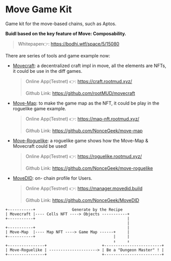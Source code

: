 # Move Game Kit

Game kit for the move-based chains, such as Aptos.

**Buidl based on the key feature of Move: Composability.**

> Whitepaper👉: https://bodhi.wtf/space/5/15080

There are series of tools and game example now:

* [Movecraft](https://github.com/rootMUD/movecraft): a decentralized craft impl in move, all the elements are NFTs, it could be use in the diff games.

  > Online App(Testnet) 👉: https://craft.rootmud.xyz/
  > 
  > Github Link: https://github.com/rootMUD/movecraft

* [Move-Map](https://github.com/NonceGeek/move-map): to make the game map as the NFT, it could be play in the roguelike game example.

  > Online App(Testnet) 👉: https://map-nft.rootmud.xyz/
  >
  > Github Link: https://github.com/NonceGeek/move-map

* [Move-Roguelike](https://github.com/NonceGeek/move-roguelike): a roguelike game shows how the Move-Map & Movecraft could be used!

  > Online App(Testnet) 👉: https://roguelike.rootmud.xyz/
  >
  > Github Link: https://github.com/NonceGeek/move-roguelike
  
* [MoveDID](https://github.com/NonceGeek/MoveDID): on- chain profile for Users.

  > Online App(Testnet) 👉: https://manager.movedid.build
  >
  > Github Link: https://github.com/NonceGeek/MoveDID

```
+-----------+                Generate by the Recipe
| Movecraft |---- Cells NFT ----> Objects -----------+
+-----------+                                        |
                                                     |
+-----------+                                        |
| Move-Map  |---- Map NFT ----> Game Map ------+     |
+-----------+                                  |     |
                                               ↓     ↓
+----------------+                        +-------------------------+                      
| Move-Roguelike | ---------------------> | Be a "Dungeon Master" ! |
+----------------+                        +-------------------------+
```
